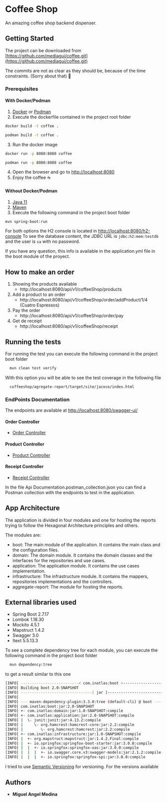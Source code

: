 # Coffee Shop

An amazing coffee shop backend dispenser.

## Getting Started

The project can be downloaded from [https://github.com/mediagui/coffee.git](https://github.com/mediagui/coffee.git)

The commits are not as clear as they should be, because of the time constraints. (Sorry about that) :pray:

### Prerequisites

#### With Docker/Podman
1. [Docker](https://docs.docker.com/install/) or [Podman](https://podman.io/getting-started/installation)
2. Execute the dockerfile contained in the project root folder
```bash
docker build -t coffee .
```
```bash
podman build -t coffee .
```
3. Run the docker image
```bash 
docker run -p 8080:8080 coffee
```
```bash 
podman run -p 8080:8080 coffee
```
4. Open the browser and go to [http://localhost:8080](http://localhost:8080)
5. Enjoy the coffee :coffee:


#### Without Docker/Podman
1. [Java 11](https://www.oracle.com/java/technologies/javase-jdk11-downloads.html)
2. [Maven](https://maven.apache.org/install.html)
3. Execute the following command in the project boot folder
```bash
mvn spring-boot:run
```

For both options the H2 console is located in [http://localhost:8080/h2-console](http://localhost:8080/h2-console)
To see the database content, the JDBC URL is `jdbc:h2:mem:testdb` and the user is `sa` with no password.

If you have any question, this info is available in the application.yml file in the boot module of the proyect.

## How to make an order
1. Showing the products available
   * http://localhost:8080/api/v1/coffeeShop/products
2. Add a product to an order
   * http://localhost:8080/api/v1/coffeeShop/order/addProduct/1/4 (Cuatro Espressos)
3. Pay the order
   * http://localhost:8080/api/v1/coffeeShop/order/pay
4. Get de receipt
   * http://localhost:8080/api/v1/coffeeShop/receipt


## Running the tests

For running the test you can execute the following command in the project boot folder
```bash
  mvn clean test verify
```
With this option you will be able to see the test coverage in the following file
```bash
  coffeeshop/agregate-report/target/site/jacoco/index.html
```
### EndPoints Documentation
The endpoints are available at [http://localhost:8080/swagger-ui/](http://localhost:8080/swagger-ui/)
#### Order Controller
* [Order Controller](http://localhost:8080/swagger-ui/#/order-controller)
#### Product Controller
* [Product Controller](http://localhost:8080/swagger-ui/#/product-controller)
#### Receipt Controller
* [Receipt Controller](http://localhost:8080/swagger-ui/#/receipt-controller)

In the file Api Documentation.postman_collection.json you can find a Postman collection with the endpoints
to test in the application.

## App Architecture

The application is divided in four modules and one for hosting the reports trying to follow the Hexagonal Architecture principles and others.

The modules are:
- boot: The main module of the application. It contains the main class and the configuration files.
- domain: The domain module. It contains the domain classes and the interfaces for the repositories and use cases.
- application: The application module. It contains the use cases implementation.
- infrastructure: The infrastructure module. It contains the mappers, repositories implementations and the controllers.
- aggregate-report: The module for hosting the reports.



## External libraries used

 - Spring Boot 2.7.17
 - Lombok 1.18.30
 - Mockito 4.5.1
 - Mapstruct 1.4.2
 - Swagger 3.0
 - Itext 5.5.13.3

To see a complete dependency tree for each module, you can execute the following command in the project boot folder
```bash
  mvn dependency:tree
``` 
to get a result similar to this one
```bash
[INFO] --------------------------< com.inatlas:boot >--------------------------
[INFO] Building boot 2.0-SNAPSHOT                                         [5/6]
[INFO] --------------------------------[ jar ]---------------------------------
[INFO] 
[INFO] --- maven-dependency-plugin:3.3.0:tree (default-cli) @ boot ---
[INFO] com.inatlas:boot:jar:2.0-SNAPSHOT
[INFO] +- com.inatlas:domain:jar:1.0-SNAPSHOT:compile
[INFO] +- com.inatlas:application:jar:2.0-SNAPSHOT:compile
[INFO] |  \- junit:junit:jar:4.13.2:compile
[INFO] |     \- org.hamcrest:hamcrest-core:jar:2.2:compile
[INFO] |        \- org.hamcrest:hamcrest:jar:2.2:compile
[INFO] +- com.inatlas:infrastructure:jar:1.0-SNAPSHOT:compile
[INFO] |  +- org.mapstruct:mapstruct:jar:1.4.2.Final:compile
[INFO] |  +- io.springfox:springfox-boot-starter:jar:3.0.0:compile
[INFO] |  |  +- io.springfox:springfox-oas:jar:3.0.0:compile
[INFO] |  |  |  +- io.swagger.core.v3:swagger-models:jar:2.1.2:compile
[INFO] |  |  |  +- io.springfox:springfox-spi:jar:3.0.0:compile
```

I tried to use [Semantic Versioning](http://semver.org/) for versioning. For the versions
available

## Authors
- **Miguel Angel Medina** 
